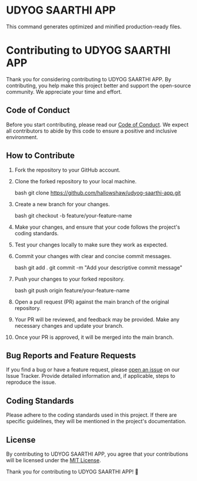 # UDYOG SAARTHI APP
This command generates optimized and minified production-ready files.


# Contributing to UDYOG SAARTHI APP

Thank you for considering contributing to UDYOG SAARTHI APP. By contributing, you help make this project better and support the open-source community. We appreciate your time and effort.

## Code of Conduct

Before you start contributing, please read our [Code of Conduct](CODE_OF_CONDUCT.md). We expect all contributors to abide by this code to ensure a positive and inclusive environment.

## How to Contribute

1. Fork the repository to your GitHub account.

2. Clone the forked repository to your local machine.

    bash
    git clone https://github.com/hallowshaw/udyog-saarthi-app.git
    

3. Create a new branch for your changes.

    bash
    git checkout -b feature/your-feature-name
    

4. Make your changes, and ensure that your code follows the project's coding standards.

5. Test your changes locally to make sure they work as expected.

6. Commit your changes with clear and concise commit messages.

    bash
    git add .
    git commit -m "Add your descriptive commit message"
    

7. Push your changes to your forked repository.

    bash
    git push origin feature/your-feature-name
    

8. Open a pull request (PR) against the main branch of the original repository.

9. Your PR will be reviewed, and feedback may be provided. Make any necessary changes and update your branch.

10. Once your PR is approved, it will be merged into the main branch.

## Bug Reports and Feature Requests

If you find a bug or have a feature request, please [open an issue](https://github.com/hallowshaw/udyog-saarthi-app/issues) on our Issue Tracker. Provide detailed information and, if applicable, steps to reproduce the issue.

## Coding Standards

Please adhere to the coding standards used in this project. If there are specific guidelines, they will be mentioned in the project's documentation.

## License

By contributing to UDYOG SAARTHI APP, you agree that your contributions will be licensed under the [MIT License](LICENSE.md).

Thank you for contributing to UDYOG SAARTHI APP! 🚀

